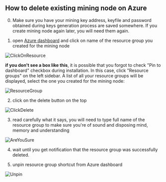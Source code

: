 ## How to delete existing mining node on Azure
0. Make sure you have your mining key address, keyfile and password obtained during keys generation process are saved somewhere.
If you create mining node again later, you will need them again.

1. open [Azure dashboard](https://portal.azure.com) and click on name of the resource group you created for the mining node

![ClickOnResource](https://github.com/poanetwork/wiki/tree/master/docs/deleteNode/DelNode-ClickOnResource.png)

**if you don't see a box like this**, it is possible that you forgot to check "Pin to dashboard" checkbox during installation.
In this case, click "Resource groups" on the left sidebar. A list of all your resource groups will be displayed, select the one you created for the mining node:

![ResourceGroup](https://github.com/poanetwork/wiki/blob/master/docs/deleteNode/DelNode-ResourceGroups.png)

2. click on the delete button on the top

![ClickDelete](https://github.com/poanetwork/wiki/blob/master/docs/deleteNode/DelNode-ClickDelete.png)

3. read carefully what it says, you will need to type full name of the resource group to make sure you're of sound and disposing mind, memory and understanding

![AreYouSure](https://github.com/poanetwork/wiki/blob/master/docs/deleteNode/DelNode-AreYouSure.png)

4. wait until you get notification that the resource group was successfully deleted.

5. unpin resource group shortcut from Azure dashboard

![Unpin](https://github.com/poanetwork/wiki/blob/master/docs/deleteNode/DelNode-Unpin.png)
